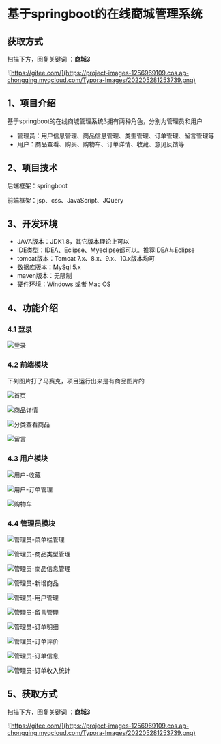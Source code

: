 # 基于springboot的在线商城管理系统

## 获取方式

扫描下方，回复关键词  ：**商城3**

![https://gitee.com/](https://project-images-1256969109.cos.ap-chongqing.myqcloud.com/Typora-Images/202205281253739.png)

## 1、项目介绍

基于springboot的在线商城管理系统3拥有两种角色，分别为管理员和用户

- 管理员：用户信息管理、商品信息管理、类型管理、订单管理、留言管理等
- 用户：商品查看、购买、购物车、订单详情、收藏、意见反馈等


## 2、项目技术

后端框架：springboot

前端框架：jsp、css、JavaScript、JQuery

## 3、开发环境

- JAVA版本：JDK1.8，其它版本理论上可以
- IDE类型：IDEA、Eclipse、Myeclipse都可以。推荐IDEA与Eclipse
- tomcat版本：Tomcat 7.x、8.x、9.x、10.x版本均可
- 数据库版本：MySql 5.x
- maven版本：无限制
- 硬件环境：Windows 或者 Mac OS

## 4、功能介绍

### 4.1 登录

![登录](https://project-images-1256969109.cos.ap-chongqing.myqcloud.com/Typora-Images/202206182146629.jpg)

### 4.2 前端模块

下列图片打了马赛克，项目运行出来是有商品图片的

![首页](https://project-images-1256969109.cos.ap-chongqing.myqcloud.com/Typora-Images/202206182206556.jpg)

![商品详情](https://project-images-1256969109.cos.ap-chongqing.myqcloud.com/Typora-Images/202206182212689.jpg)

![分类查看商品](https://project-images-1256969109.cos.ap-chongqing.myqcloud.com/Typora-Images/202206182212394.jpg)

![留言](https://project-images-1256969109.cos.ap-chongqing.myqcloud.com/Typora-Images/202206182212697.jpg)

### 4.3 用户模块

![用户-收藏](https://project-images-1256969109.cos.ap-chongqing.myqcloud.com/Typora-Images/202206182212330.jpg)

![用户-订单管理](https://project-images-1256969109.cos.ap-chongqing.myqcloud.com/Typora-Images/202206182212880.jpg)

![购物车](https://project-images-1256969109.cos.ap-chongqing.myqcloud.com/Typora-Images/202206182213273.jpg)

### 4.4 管理员模块

![管理员-菜单栏管理](https://project-images-1256969109.cos.ap-chongqing.myqcloud.com/Typora-Images/202206182213296.jpg)

![管理员-商品类型管理](https://project-images-1256969109.cos.ap-chongqing.myqcloud.com/Typora-Images/202206182213578.jpg)

![管理员-商品信息管理](https://project-images-1256969109.cos.ap-chongqing.myqcloud.com/Typora-Images/202206182213339.jpg)

![管理员-新增商品](https://project-images-1256969109.cos.ap-chongqing.myqcloud.com/Typora-Images/202206182213203.jpg)

![管理员-用户管理](https://project-images-1256969109.cos.ap-chongqing.myqcloud.com/Typora-Images/202206182213921.jpg)

![管理员-留言管理](https://project-images-1256969109.cos.ap-chongqing.myqcloud.com/Typora-Images/202206182213816.jpg)

![管理员-订单明细](https://project-images-1256969109.cos.ap-chongqing.myqcloud.com/Typora-Images/202206182213327.jpg)

![管理员-订单评价](https://project-images-1256969109.cos.ap-chongqing.myqcloud.com/Typora-Images/202206182213643.jpg)

![管理员-订单信息](https://project-images-1256969109.cos.ap-chongqing.myqcloud.com/Typora-Images/202206182213475.jpg)

![管理员-订单收入统计](https://project-images-1256969109.cos.ap-chongqing.myqcloud.com/Typora-Images/202206182213286.jpg)

## 5、获取方式

扫描下方，回复关键词 ：**商城3**



![https://gitee.com/](https://project-images-1256969109.cos.ap-chongqing.myqcloud.com/Typora-Images/202205281253739.png)

